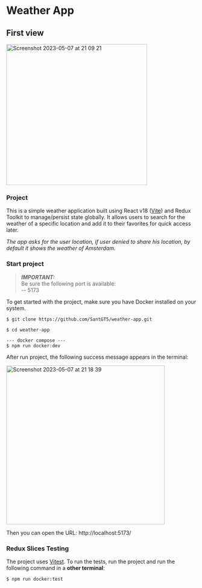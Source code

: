 
# Weather App
## First view
<img width="373" alt="Screenshot 2023-05-07 at 21 09 21" src="https://user-images.githubusercontent.com/83282533/236697764-623139b5-5f6d-43cd-ae80-3ce4cd8d0e88.png">

### Project
This is a simple weather application built using React v18 ([Vite](https://vitejs.dev/)) and Redux Toolkit to manage/persist state globally. It allows users to search for the weather of a specific location and add it to their favorites for quick access later.

*The app asks for the user location, if user denied to share his location, by default it shows the weather of Amsterdam.*

### Start project

> **_IMPORTANT:_**  
> Be sure the following port is available:   
> -- 5173   

To get started with the project, make sure you have Docker installed on your system.

```
$ git clone https://github.com/SantGT5/weather-app.git

$ cd weather-app

--- docker compose ---
$ npm run docker:dev
```
After run project, the following success message appears in the terminal:

<img width="420" alt="Screenshot 2023-05-07 at 21 18 39" src="https://user-images.githubusercontent.com/83282533/236698170-275e767c-d92d-4a4f-8483-ae1c39349bbf.png">

Then you can open the URL: http://localhost:5173/

### Redux Slices Testing

The project uses [Vitest](https://vitest.dev/). To run the tests, run the project and run the following command in a **other terminal**:

```
$ npm run docker:test
```
